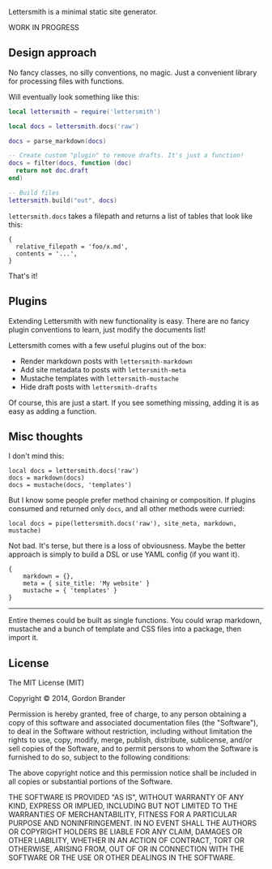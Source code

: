 Lettersmith is a minimal static site generator.

WORK IN PROGRESS

Design approach
---------------

No fancy classes, no silly conventions, no magic. Just a convenient library for processing files with functions.

Will eventually look something like this:

```lua
local lettersmith = require('lettersmith')

local docs = lettersmith.docs('raw')

docs = parse_markdown(docs)

-- Create custom "plugin" to remove drafts. It's just a function!
docs = filter(docs, function (doc)
  return not doc.draft
end)

-- Build files
lettersmith.build("out", docs)
```

`lettersmith.docs` takes a filepath and returns a list of tables that look like this:

    {
      relative_filepath = 'foo/x.md',
      contents = '...',
    }

That's it!


Plugins
-------

Extending Lettersmith with new functionality is easy. There are no fancy plugin conventions to learn, just modify the documents list!

Lettersmith comes with a few useful plugins out of the box:

* Render markdown posts with `lettersmith-markdown`
* Add site metadata to posts with `lettersmith-meta`
* Mustache templates with `lettersmith-mustache`
* Hide draft posts with `lettersmith-drafts`

Of course, this are just a start. If you see something missing, adding it is as easy as adding a function.


Misc thoughts
-------------

I don't mind this:

    local docs = lettersmith.docs('raw')
    docs = markdown(docs)
    docs = mustache(docs, 'templates')

But I know some people prefer method chaining or composition. If plugins consumed and returned only `docs`, and all other methods were curried:

    local docs = pipe(lettersmith.docs('raw'), site_meta, markdown, mustache)

Not bad. It's terse, but there is a loss of obviousness. Maybe the better approach is simply to build a DSL or use YAML config (if you want it).

    {
        markdown = {},
        meta = { site_title: 'My website' }
        mustache = { 'templates' }
    }

---

Entire themes could be built as single functions. You could wrap markdown, mustache and a bunch of template and CSS files into a package, then import it.


License
-------

The MIT License (MIT)

Copyright &copy; 2014, Gordon Brander

Permission is hereby granted, free of charge, to any person obtaining a copy of this software and associated documentation files (the "Software"), to deal in the Software without restriction, including without limitation the rights to use, copy, modify, merge, publish, distribute, sublicense, and/or sell copies of the Software, and to permit persons to whom the Software is furnished to do so, subject to the following conditions:

The above copyright notice and this permission notice shall be included in all copies or substantial portions of the Software.

THE SOFTWARE IS PROVIDED "AS IS", WITHOUT WARRANTY OF ANY KIND, EXPRESS OR IMPLIED, INCLUDING BUT NOT LIMITED TO THE WARRANTIES OF MERCHANTABILITY, FITNESS FOR A PARTICULAR PURPOSE AND NONINFRINGEMENT. IN NO EVENT SHALL THE AUTHORS OR COPYRIGHT HOLDERS BE LIABLE FOR ANY CLAIM, DAMAGES OR OTHER LIABILITY, WHETHER IN AN ACTION OF CONTRACT, TORT OR OTHERWISE, ARISING FROM, OUT OF OR IN CONNECTION WITH THE SOFTWARE OR THE USE OR OTHER DEALINGS IN THE SOFTWARE.
